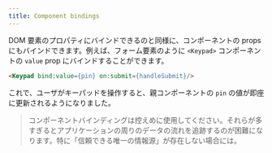 ```yaml
---
title: Component bindings
---
```


DOM 要素のプロパティにバインドできるのと同様に、コンポーネントの props にもバインドできます。例えば、フォーム要素のように `<Keypad>` コンポーネントの `value` prop にバインドすることができます。

```html
<Keypad bind:value={pin} on:submit={handleSubmit}/>
```

これで、ユーザがキーパッドを操作すると、親コンポーネントの `pin` の値が即座に更新されるようになりました。

>コンポーネントバインディングは控えめに使用してください。それらが多すぎるとアプリケーションの周りのデータの流れを追跡するのが困難になります。特に「信頼できる唯一の情報源」が存在しない場合には。